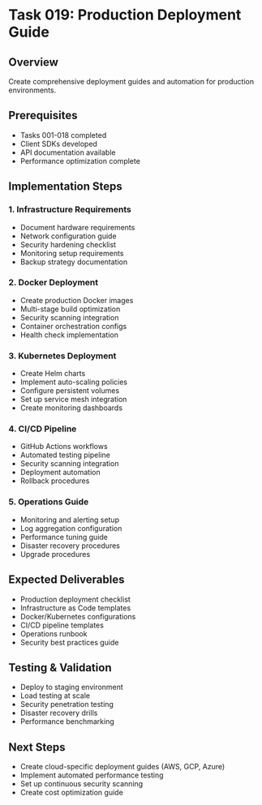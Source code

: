 # Task 019: Production Deployment Guide

## Overview
Create comprehensive deployment guides and automation for production environments.

## Prerequisites
- Tasks 001-018 completed
- Client SDKs developed
- API documentation available
- Performance optimization complete

## Implementation Steps

### 1. Infrastructure Requirements
- Document hardware requirements
- Network configuration guide
- Security hardening checklist
- Monitoring setup requirements
- Backup strategy documentation

### 2. Docker Deployment
- Create production Docker images
- Multi-stage build optimization
- Security scanning integration
- Container orchestration configs
- Health check implementation

### 3. Kubernetes Deployment
- Create Helm charts
- Implement auto-scaling policies
- Configure persistent volumes
- Set up service mesh integration
- Create monitoring dashboards

### 4. CI/CD Pipeline
- GitHub Actions workflows
- Automated testing pipeline
- Security scanning integration
- Deployment automation
- Rollback procedures

### 5. Operations Guide
- Monitoring and alerting setup
- Log aggregation configuration
- Performance tuning guide
- Disaster recovery procedures
- Upgrade procedures

## Expected Deliverables
- Production deployment checklist
- Infrastructure as Code templates
- Docker/Kubernetes configurations
- CI/CD pipeline templates
- Operations runbook
- Security best practices guide

## Testing & Validation
- Deploy to staging environment
- Load testing at scale
- Security penetration testing
- Disaster recovery drills
- Performance benchmarking

## Next Steps
- Create cloud-specific deployment guides (AWS, GCP, Azure)
- Implement automated performance testing
- Set up continuous security scanning
- Create cost optimization guide